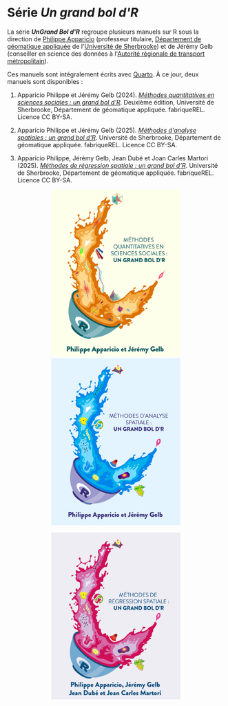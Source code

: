 # Série *Un grand bol d'R*

La série ***UnGrand Bol d'R*** regroupe plusieurs manuels sur R sous la direction de [Philippe Apparicio](https://www.usherbrooke.ca/recherche/fr/specialistes/details/philippe.apparicio) (professeur titulaire, [Département de géomatique appliquée](https://www.usherbrooke.ca/geomatique/) de l'[Université de Sherbrooke](https://www.usherbrooke.ca/)) et de Jérémy Gelb (conseiller en science des données à l'[Autorité régionale de transport métropolitain](https://www.artm.quebec/a-propos-de-l-artm/mission/)).

Ces manuels sont intégralement écrits avec [Quarto](https://quarto.org/). À ce jour, deux manuels sont disponibles :

1.  Apparicio Philippe et Jérémy Gelb (2024). [*Méthodes quantitatives en sciences sociales : un grand bol d'R*](https://serieboldr.github.io/MethodesQuantitatives/). Deuxième édition, Université de Sherbrooke, Département de géomatique appliquée. fabriqueREL. Licence CC BY-SA.

2.  Apparicio Philippe et Jérémy Gelb (2025). [*Méthodes d'analyse spatiales : un grand bol d'R*](https://serieboldr.github.io/MethodesAnalyseSpatiale/). Université de Sherbrooke, Département de géomatique appliquée. fabriqueREL. Licence CC BY-SA.

3.  Apparicio Philippe, Jérémy Gelb, Jean Dubé et Joan Carles Martori (2025). [*Méthodes de régression spatiale : un grand bol d’R*](https://serieboldr.github.io/RegressionsSpatiales/). Université de Sherbrooke, Département de géomatique appliquée. fabriqueREL. Licence CC BY-SA.

<p align="center">
  <a href="https://serieboldr.github.io/MethodesQuantitatives">
    <img src="CouvertureMethoQuant.png" alt="Méthodes Quantitatives" width="300">
  </a>
  <a href="https://serieboldr.github.io/MethodesAnalyseSpatiale/">
    <img src="CouvertureLivreAnalyseSpatiale.png" alt="Méthodes d'Analyse Spatiale" width="300">
  </a>
</p>

<p align="center">
  <a href="https://serieboldr.github.io/RegressionsSpatiales/">
    <img src="CouvertureLivreRegressionsSpatiales.png" alt="Méthodes de Régression Spatiale" width="300">
  </a>
</p>

 

